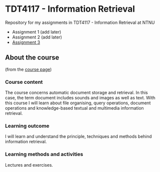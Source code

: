 # TDT4117 - Information Retrieval
Repository for my assignments in TDT4117 - Information Retrieval at NTNU
- Assignment 1 (add later)
- Assignment 2 (add later)
- [Assignment 3](TDT4117-Information-Retrieval/blob/master/TDT4117-Information-Retrieval/tree/master/Assignment3)

## About the course 
(from the [course page](https://www.ntnu.edu/studies/courses/TDT4117/2010#tab=omEmnet)) 

### Course content
The course concerns automatic document storage and retrieval. In this case, the term document includes sounds and images as well as text. With this course I will learn about file organising, query operations, document operations and knowledge-based textual and multimedia information retrieval.

### Learning outcome
I will learn and understand the principle, techniques and methods behind information retrieval.

### Learning methods and activities
Lectures and exercises.

